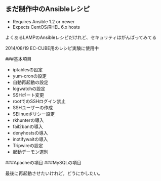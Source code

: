 ## まだ制作中のAnsibleレシピ

- Requires Ansible 1.2 or newer
- Expects CentOS/RHEL 6.x hosts

よくあるLAMPのAnsibleレシピだけれど、セキュリティはがんばってみてる

2014/08/19 EC-CUBE用のレシピ実験に使用中

###基本項目
- iptablesの設定
- yum-cronの設定
- 自動再起動の設定
- logwatchの設定
- SSHポート変更
- rootでのSSHログイン禁止
- SSHユーザーの作成
- SElinuxポリシー設定
- rkhunterの導入
- fail2banの導入
- denyhostsの導入
- inotifywaitの導入
- Tripwireの設定
- 起動デーモン選別

###Apacheの項目
###MySQLの項目

最後に再起動させたいけれど。どうにかしたい。

